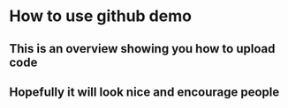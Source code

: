 # How to use github demo
## This is an overview showing you how to upload code
## Hopefully it will look nice and encourage people
